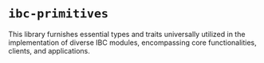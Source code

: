 # `ibc-primitives`

This library furnishes essential types and traits universally utilized in the
implementation of diverse IBC modules, encompassing core functionalities,
clients, and applications.
